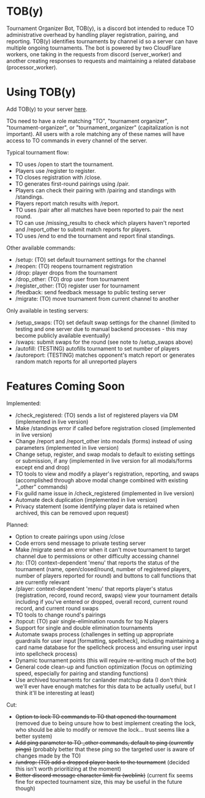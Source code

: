 # TOB(y)
Tournament Organizer Bot, TOB(y), is a discord bot intended to reduce TO administrative overhead by handling player registration, pairing, and reporting. TOB(y) identifies tournaments by channel id so a server can have multiple ongoing tournaments. The bot is powered by two CloudFlare workers, one taking in the requests from discord (server_worker) and another creating responses to requests and maintaining a related database (processor_worker).

# Using TOB(y)
Add TOB(y) to your server [here](https://discord.com/oauth2/authorize?client_id=1253129653250424873&permissions=2147485696&integration_type=0&scope=applications.commands+bot).

TOs need to have a role matching "TO", "tournament organizer", "tournament-organizer", or "tournament_organizer" (capitalization is not important). All users with a role matching any of these names will have access to TO commands in every channel of the server.

Typical tournament flow:

- TO uses /open to start the tournament.
- Players use /register to register.
- TO closes registration with /close.
- TO generates first-round pairings using /pair.
- Players can check their pairing with /pairing and standings with /standings.
- Players report match results with /report.
- TO uses /pair after all matches have been reported to pair the next round.
- TO can use /missing_results to check which players haven't reported and /report_other to submit match reports for players.
- TO uses /end to end the tournament and report final standings.

Other available commands:

- /setup: (TO) set default tournament settings for the channel
- /reopen: (TO) reopens tournament registration
- /drop: player drops from the tournament
- /drop_other: (TO) drop user from tournament
- /register_other: (TO) register user for tournament
- /feedback: send feedback message to public testing server
- /migrate: (TO) move tournament from current channel to another

Only available in testing servers:

- /setup_swaps: (TO) set default swap settings for the channel (limited to testing and one server due to manual backend processes - this may become publicly available eventually)
- /swaps: submit swaps for the round (see note to /setup_swaps above)
- /autofill: (TESTING) autofills tournament to set number of players
- /autoreport: (TESTING) matches opponent's match report or generates random match reports for all unreported players

# Features Coming Soon
Implemented:
- /check_registered: (TO) sends a list of registered players via DM (implemented in live version)
- Make /standings error if called before registration closed (implemented in live version)
- Change /report and /report_other into modals (forms) instead of using parameters (implemented in live version)
- Change setup, register, and swap modals to default to existing settings or submission, if any (implemented in live version for all modals/forms except end and drop)
- TO tools to view and modify a player's registration, reporting, and swaps (accomplished through above modal change combined with existing "_other" commands)
- Fix guild name issue in /check_registered (implemented in live version)
- Automate deck duplication (implemented in live version)
- Privacy statement (some identifying player data is retained when archived, this can be removed upon request)

Planned:
- Option to create pairings upon using /close
- Code errors send message to private testing server
- Make /migrate send an error when it can't move tournament to target channel due to permissions or other difficulty accessing channel
- /to: (TO) context-dependent 'menu' that reports the status of the tournament (name, open/closed/round, number of registered players, number of players reported for round) and buttons to call functions that are currently relevant
- /player: context-dependent 'menu' that reports player's status (registration, record, round record, swaps)
view your tournament details including if you've entered or dropped, overall record, current round record, and current round swaps
- TO tools to change round's pairings
- /topcut: (TO) pair single-elimination rounds for top N players
- Support for single and double elimination tournaments
- Automate swaps process (challenges in setting up appropriate guardrails for user input [formatting, spellcheck], including maintaining a card name database for the spellcheck process and ensuring user input into spellcheck process)
- Dynamic tournament points (this will require re-writing much of the bot)
- General code clean-up and function optimization (focus on optimizing speed, especially for pairing and standing functions)
- Use archived tournaments for canlander matchup data (I don't think we'll ever have enough matches for this data to be actually useful, but I think it'll be interesting at least)

Cut:
- ~~Option to lock TO commands to TO that opened the tournament~~ (removed due to being unsure how to best implement creating the lock, who should be able to modify or remove the lock... trust seems like a better system)
- ~~Add ping parameter to TO \_other commands, default to ping (currently pings)~~ (probably better that these ping so the targeted user is aware of changes made by the TO)
- ~~/undrop: (TO) add a dropped player back to the tournament~~ (decided this isn't worth prioritizing at the moment)
- ~~Better discord message character limit fix (weblink)~~ (current fix seems fine for expected tournament size, this may be useful in the future though)
